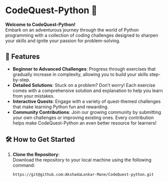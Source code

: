# CodeQuest-Python 🐍

**Welcome to CodeQuest-Python!**  
Embark on an adventurous journey through the world of Python programming with a collection of coding challenges designed to sharpen your skills and ignite your passion for problem-solving.

## 🚀 Features

- **Beginner to Advanced Challenges**: Progress through exercises that gradually increase in complexity, allowing you to build your skills step-by-step.
- **Detailed Solutions**: Stuck on a problem? Don’t worry! Each exercise comes with a comprehensive solution and explanation to help you learn from your mistakes.
- **Interactive Quests**: Engage with a variety of quest-themed challenges that make learning Python fun and rewarding.
- **Community Contributions**: Join our growing community by submitting your own challenges or improving existing ones. Every contribution helps make CodeQuest-Python an even better resource for learners!

## 🛠 How to Get Started

1. **Clone the Repository**:  
   Download the repository to your local machine using the following command:
   ```bash
   https://git@github.com:AkshadaLonkar-Mane/CodeQuest-python.git
   
